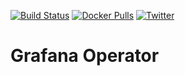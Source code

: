 [![Build Status](https://github.com/open-viz/grafana-operator/workflows/CI/badge.svg)](https://github.com/open-viz/grafana-operator/actions?workflow=CI)
[![Docker Pulls](https://img.shields.io/docker/pulls/searchlight/grafana-operator.svg)](https://hub.docker.com/r/searchlight/grafana-operator/)
[![Twitter](https://img.shields.io/twitter/follow/OpenViz.svg?style=social&logo=twitter&label=Follow)](https://twitter.com/intent/follow?screen_name=OpenViz)

# Grafana Operator
